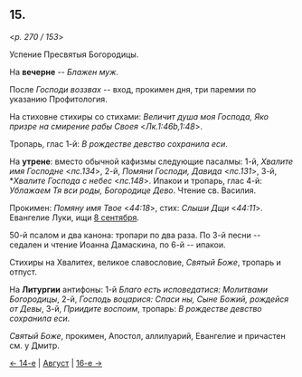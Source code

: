 
## 15.

<*p. 270 / 153*>

Успение Пресвятыя Богородицы.

На **вечерне** -- *Блажен муж*. 

После *Господи воззвах* -- вход, прокимен дня, три паремии по указанию Профитология. 

На стиховне стихиры со стихами: *Величит душа моя Господа, Яко призре на смирение рабы Своея* <*Лк.1:46b,1:48*>. 

Тропарь, глас 1-й: *В рождестве девство сохранила еси*.

На **утрене**: вместо обычной кафизмы следующие пасалмы: 
1-й, *Хвалите имя Господне* <*пс.134*>, 
2-й, *Помяни Господи, Давида* <*пс.131*>, 
3-й, **Хвалите Господа с небес* <*пс.148*>. 
Ипакои и тропарь, глас 4-й: *Ублажаем Тя вси роды, Богородице Дево*. 
Чтение св. Василия.

Прокимен: *Помяну имя Твое* <*44:18*>, стих: *Слыши Дщи* <*44:11*>. 
Евангелие Луки, ищи [8 сентября](../09_september/09_08_GMT.ru.md). 
 
50-й псалом и два канона: тропари по два раза. 
По 3-й песни -- седален и чтение Иоанна Дамаскина, 
по 6-й -- ипакои. 

Стихиры на Хвалитех, великое славословие, *Святый Боже*, тропарь и отпуст.

На **Литургии** антифоны: 1-й *Благо есть исповедатися: Молитвами Богородицы*, 
2-й, *Господь воцарися: Спаси ны, Сыне Божий, рождейся от Девы*, 
3-й, *Приидите воспоим*, тропарь: *В рождестве девство сохранила еси*. 

*Святый Боже*, прокимен, Апостол, аллилуарий, Евангелие и причастен см. у Дмитр. 

[← 14-е](08_14_GMT.ru.md) | [Август](README.md#15-й) | [16-е →](08_16_GMT.ru.md)
